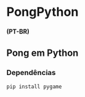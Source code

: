 # PongPython
<h4>(PT-BR)</h4>
<h2>Pong em Python</h2>


 <h3>Dependências</h3>
<code>pip install pygame</code>

